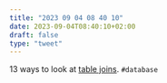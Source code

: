 ```yaml
---
title: "2023 09 04 08 40 10"
date: 2023-09-04T08:40:10+02:00
draft: false
type: "tweet"
---
```


13 ways to look at [table joins](https://justinjaffray.com/joins-13-ways/). `#database`
